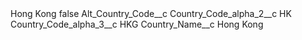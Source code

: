 <?xml version="1.0" encoding="UTF-8"?>
<CustomMetadata xmlns="http://soap.sforce.com/2006/04/metadata" xmlns:xsi="http://www.w3.org/2001/XMLSchema-instance" xmlns:xsd="http://www.w3.org/2001/XMLSchema">
    <label>Hong Kong</label>
    <protected>false</protected>
    <values>
        <field>Alt_Country_Code__c</field>
        <value xsi:nil="true"/>
    </values>
    <values>
        <field>Country_Code_alpha_2__c</field>
        <value xsi:type="xsd:string">HK</value>
    </values>
    <values>
        <field>Country_Code_alpha_3__c</field>
        <value xsi:type="xsd:string">HKG</value>
    </values>
    <values>
        <field>Country_Name__c</field>
        <value xsi:type="xsd:string">Hong Kong</value>
    </values>
</CustomMetadata>
